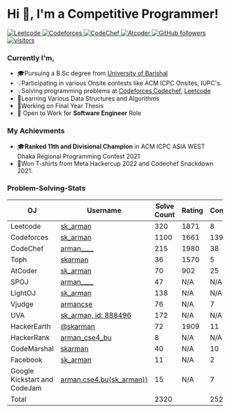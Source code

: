 <h1 align="left">Hi 👋, I'm a Competitive Programmer!</h1>

<p align="left">
  <a href="https://leetcode.com/arman____/">
    <img src="https://cp-badges.deta.dev/leetcode/arman____" alt="Leetcode" />
  </a>
  <a href="https://codeforces.com/profile/sk_arman">
    <img src="https://cp-badges.deta.dev/codeforces/sk_arman" alt="Codeforces" />
  </a>
  <a href="https://codechef.com/users/arman____/">
    <img src="https://cp-badges.deta.dev/codechef/arman____" alt="CodeChef" />
  </a>
  <a href="https://atcoder.jp/users/sk_arman/">
    <img src="https://cp-badges.deta.dev/atcoder/sk_arman" alt="Atcoder" />
  </a>
  <a href="https://github.com/sheikh-arman?tab=followers">
    <img alt="GitHub followers" src="https://img.shields.io/github/followers/sheikh-arman?color=green&logo=github">
  </a>
  <a href="https://github.com/sheikh-arman/">
    <img src="https://komarev.com/ghpvc/?username=sheikh-arman" alt="visitors" />
  </a>
</p>
<h3> Currently I'm, </h3>
<ul>
  <li> 🎓Pursuing a B.Sc degree from <a href = "https://bu.ac.bd/"> University of Barishal </a> </li>
  <li> 💡Participating in various Onsite contests like ACM ICPC Onsites, IUPC's. </li>
  <li> 💡Solving programming problems at <a href="https://codeforces.com">Codeforces</a>,<a href="https://codechef.com">Codechef</a>, 
    <a href="https://leetcode.com">Leetcode</a> </li>
  <li> 📖Learning Various Data Structures and Algorithms </li>
  <li> 📗Working on Final Year Thesis </li>
  <li> 💼 Open to Work for <b>Software Engineer</b> Role </li>
</ul>

### My Achievments
<ul>
  <li> 🎓<b>Ranked 11th and Divisional Champion</b> in ACM ICPC ASIA WEST Dhaka Regional Programming Contest 2021</li>
  
  <li> 👕Won T-shirts from Meta Hackercup 2022 and Codechef Snackdown 2021. </li>
</ul>

### Problem-Solving-Stats
| OJ | Username | Solve Count | Rating | Contests|
| -- | -------- | ----------- | -------| -------|          
| Leetcode | [sk_arman](https://leetcode.com/arman____/)| 320 | 1871 | 8|
| Codeforces | [sk_arman](https://codeforces.com/profile/sk_arman)| 1100 | 1661 | 139|
| CodeChef | [arman____](https://www.codechef.com/users/arman____) | 215 | 1980 | 38|
| Toph | [skarman](https://toph.co/u/skarman) | 36 | 1570 | 5| 
| AtCoder | [sk_arman](https://atcoder.jp/users/sk_arman) | 70 | 902 | 25|
| SPOJ | [arman____](https://www.spoj.com/users/sourav1996/) | 47 | N/A | N/A|
| LightOJ | [sk_arman](https://lightoj.com/user/sk_arman) | 138 | N/A | N/A|
| Vjudge | [armancse](https://vjudge.net/user/armancse) | 76 | N/A | 7|
| UVA | [sk_arman, id: 888496](http://uhunt.onlinejudge.org/id/888496) | 172 | N/A | N/A|
| HackerEarth | [@skarman](https://www.hackerearth.com/@skarman) | 72 | 1909 | 11|
| HackerRank | [arman_cse4_bu](https://www.hackerrank.com/arman_cse4_bu) | 8 | N/A | N/A|
| CodeMarshal | [skarman](https://algo.codemarshal.org/users/skarman) | 40 | N/A| 10|
| Facebook | [sk_arman](https://web.facebook.com/codingcompetitions/hacker-cup/2021/certificate/96351661072791) | 11 | N/A| 2|
| Google Kickstart and CodeJam | [arman.cse4.bu(sk_arman))](https://github.com/souravbiswassanto/Codes) | 15 | N/A| 7|
| Total | | 2320 | |252|


<!--
**sheikh-arman/sheikh-arman** is a ✨ _special_ ✨ repository because its `README.md` (this file) appears on your GitHub profile.

Here are some ideas to get you started:

- 🔭 I’m currently working on ...
- 🌱 I’m currently learning ...
- 👯 I’m looking to collaborate on ...
- 🤔 I’m looking for help with ...
- 💬 Ask me about ...
- 📫 How to reach me: ...
- 😄 Pronouns: ...
- ⚡ Fun fact: ...
-->

